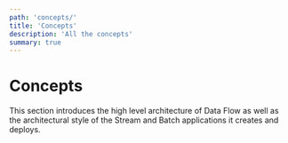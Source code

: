 ```yaml
---
path: 'concepts/'
title: 'Concepts'
description: 'All the concepts'
summary: true
---
```


# Concepts

This section introduces the high level architecture of Data Flow as well as the architectural style of the Stream and Batch applications it creates and deploys.
